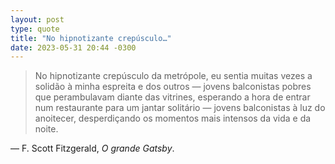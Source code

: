 ```yaml
---
layout: post
type: quote
title: "No hipnotizante crepúsculo…"
date: 2023-05-31 20:44 -0300
---
```

>No hipnotizante crepúsculo da metrópole, eu sentia muitas vezes a solidão à minha espreita e dos outros — jovens balconistas pobres que perambulavam diante das vitrines, esperando a hora de entrar num restaurante para um jantar solitário — jovens balconistas à luz do anoitecer, desperdiçando os momentos mais intensos da vida e da noite.

— F. Scott Fitzgerald, _O grande Gatsby_.